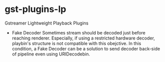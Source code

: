 gst-plugins-lp
==============

Gstreamer Lightweight Playback Plugins

  * Fake Decoder
    Sometimes stream should be decoded just before reaching renderer. 
    Especially, if using a restricted hardware decoder, playbin's structure 
    is not compatible with this obejctive. In this condition, a Fake Decoder
    can be a solution to send decoder back-side of pipeline even using URIDecodebin.
